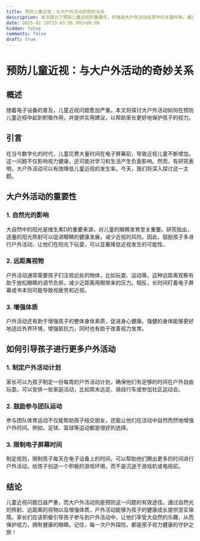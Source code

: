 ```yaml
---
title: 预防儿童近视：与大户外活动的奇妙关系
description: 本文探讨了预防儿童近视的重要性，并强调大户外活动在其中的关键作用。通过丰富的内容和实际案例，帮助家长们关注孩子的视力健康。
date: 2025-02-18T23:43:56.992+08:00
hidden: false
comments: false
draft: true
---
```


# 预防儿童近视：与大户外活动的奇妙关系

## 概述

随着电子设备的普及，儿童近视问题愈加严重。本文将探讨大户外活动如何在预防儿童近视中起到积极作用，并提供实用建议，以帮助家长更好地保护孩子的视力。

## 引言

在当今数字化的时代，儿童花费大量时间在电子屏幕前，导致近视儿童不断增加。这一问题不仅影响视力健康，还可能对学习和生活产生负面影响。然而，有研究表明，大户外活动可以有效降低儿童近视的发生率。今天，我们将深入探讨这一主题。

## 大户外活动的重要性

### 1. 自然光的影响

大自然中的阳光是维生素D的重要来源，对儿童的眼睛发育至关重要。研究指出，适量的阳光照射可以促进眼睛的健康发展，减少近视的风险。因此，鼓励孩子多进行户外活动，让他们在阳光下玩耍，可以显著降低近视发生的可能性。

### 2. 远距离视物

户外活动通常需要孩子们注视远处的物体，比如玩耍、运动等。这种远距离观察有助于放松眼睛的调节负担，减少近距离用眼带来的压力。相反，长时间盯着电子屏幕或书本则可能导致视疲劳和近视。

### 3. 增强体质

户外活动还有助于增强孩子的整体身体素质，促进身心健康。强健的身体能够更好地适应外界环境，增强抵抗力，同时也有助于改善视力发育。

## 如何引导孩子进行更多户外活动

### 1. 制定户外活动计划

家长可以为孩子制定一份每周的户外活动计划，确保他们有足够的时间在户外自由玩耍。可以安排一些家庭活动，比如周末远足、骑自行车或参加社区运动会。

### 2. 鼓励参与团队运动

参与团队体育运动不仅能帮助孩子结交朋友，还能让他们在活动中自然而然地增强户外时间。例如，足球、篮球等运动都是很好的选择。

### 3. 限制电子屏幕时间

制定规则，限制孩子每天在电子设备上的时间，可以帮助他们腾出更多的时间进行户外活动。给孩子创造一个积极的游戏环境，而不是沉迷于游戏机或电视前。

## 结论

儿童近视问题日益严重，而大户外活动则是预防这一问题的有效途径。通过自然光的照射、远距离的视物以及增强体质，户外活动能够为孩子的健康成长提供坚实保障。家长们应该积极引导孩子参与到户外活动中，让他们享受大自然的乐趣，从而保护视力，拥有健康的眼睛。记住，每一次户外探险，都是孩子视力健康的守护之旅！